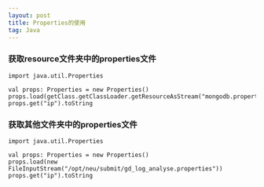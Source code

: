 ```yaml
---
layout: post
title: Properties的使用
tag: Java
---
```


### 获取resource文件夹中的properties文件
```
import java.util.Properties

val props: Properties = new Properties()
props.load(getClass.getClassLoader.getResourceAsStream("mongodb.properties"))
props.get("ip").toString
```
### 获取其他文件夹中的properties文件
```
import java.util.Properties

val props: Properties = new Properties()
props.load(new FileInputStream("/opt/neu/submit/gd_log_analyse.properties"))
props.get("ip").toString
```